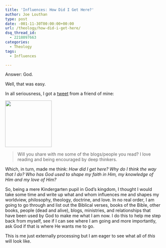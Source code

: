 ```yaml
---
title: 'Influences: How Did I Get Here?'
author: Joe Louthan
type: post
date: -001-11-30T00:00:00+00:00
url: /theology/how-did-i-get-here/
dsq_thread_id:
  - 2218097663
categories:
  - Theology
tags:
  - Influences

---
```

Answer: God.

Well, that was easy.

In all seriousness, I got a <a href="https://twitter.com/johnherrington/status/251346086185299968" target="_blank">tweet</a> from a friend of mine:
  
<img class="alignright size-thumbnail wp-image-709" style="border: 0px;" title="twitter-bird-light-bgs" src="https://i0.wp.com/theologic.us/wp-content/uploads/2012/09/twitter-bird-light-bgs.png?resize=150%2C150" alt="" width="150" height="150" srcset="https://i0.wp.com/theologic.us/wp-content/uploads/2012/09/twitter-bird-light-bgs.png?resize=150%2C150 150w, https://i0.wp.com/theologic.us/wp-content/uploads/2012/09/twitter-bird-light-bgs.png?w=300 300w" sizes="(max-width: 150px) 100vw, 150px" data-recalc-dims="1" />

<blockquote class="twitter-tweet tw-align-center">
  <p>
    Will you share with me some of the blogs/people you read? I love reading and being encouraged by deep thinkers.
  </p>
</blockquote>

Which, in turn, made me think: _How did I get here? Why do I think the way that I do? Who has God used to shape my faith in Him, my knowledge of Him and my love of Him?_

So, being a mere Kindergarten pupil in God&#8217;s kingdom, I thought I would take some time and write up what and whom influences me and shapes my worldview, philosophy, theology, doctrine, and love. In no real order, I am going to go through and list out the Biblical verses, books of the Bible, other books, people (dead and alive), blogs, ministries, and relationships that have been used by God to make me what I am now. I do this to help me step back from myself, see if I can see where I am going and more importantly, ask God if that is where He wants me to go.

This is me just externally processing but I am eager to see what all of _this_ will look like.